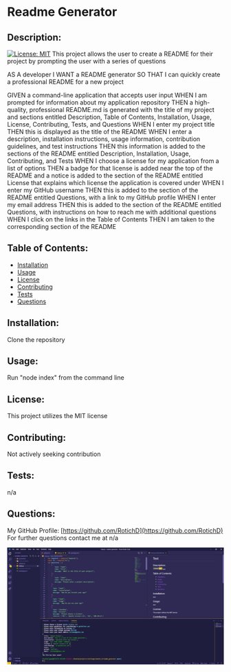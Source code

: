 # Readme Generator
## Description:
[![License: MIT](https://img.shields.io/badge/License-MIT-yellow.svg)](https://opensource.org/licenses/MIT)
This project allows the user to create a README for their project by prompting the user with a series of questions

AS A developer
I WANT a README generator
SO THAT I can quickly create a professional README for a new project

GIVEN a command-line application that accepts user input
WHEN I am prompted for information about my application repository
THEN a high-quality, professional README.md is generated with the title of my project and sections entitled Description, Table of Contents, Installation, Usage, License, Contributing, Tests, and Questions
WHEN I enter my project title
THEN this is displayed as the title of the README
WHEN I enter a description, installation instructions, usage information, contribution guidelines, and test instructions
THEN this information is added to the sections of the README entitled Description, Installation, Usage, Contributing, and Tests
WHEN I choose a license for my application from a list of options
THEN a badge for that license is added near the top of the README and a notice is added to the section of the README entitled License that explains which license the application is covered under
WHEN I enter my GitHub username
THEN this is added to the section of the README entitled Questions, with a link to my GitHub profile
WHEN I enter my email address
THEN this is added to the section of the README entitled Questions, with instructions on how to reach me with additional questions
WHEN I click on the links in the Table of Contents
THEN I am taken to the corresponding section of the README
## Table of Contents: 
* [Installation](##Installation)
* [Usage](##Usage)
* [License](##License)
* [Contributing](##Contributing)
* [Tests](##Tests)
* [Questions](##Questions)
## Installation:
Clone the repository
## Usage:
Run "node index" from the command line
## License:
This project utilizes the MIT license
## Contributing:
Not actively seeking contribution
## Tests:
n/a
## Questions:
My GitHub Profile: [https://github.com/RotichD](https://github.com/RotichD)
For further questions contact me at n/a

![screenshot](./images/screenshot.jpg)